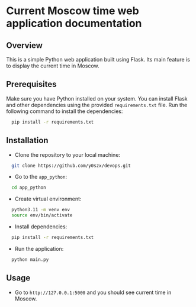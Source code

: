 # Current Moscow time web application documentation

## Overview

This is a simple Python web application built using Flask. Its main feature is to display the current time in Moscow.

## Prerequisites

Make sure you have Python installed on your system. You can install Flask and other dependencies using the
provided `requirements.txt` file. Run the following command to install the dependencies:

```bash
  pip install -r requirements.txt
```

## Installation

* Clone the repository to your local machine:

```bash
  git clone https://github.com/y0szx/devops.git
```

* Go to the `app_python`:

```bash
  cd app_python
```

* Create virtual environment:

```bash
  python3.11 -m venv env
  source env/bin/activate
```

* Install dependencies:

```bash
  pip install -r requirements.txt
```

* Run the application:

```bash
  python main.py 
```

## Usage

* Go to `http://127.0.0.1:5000` and you should see current time in Moscow.